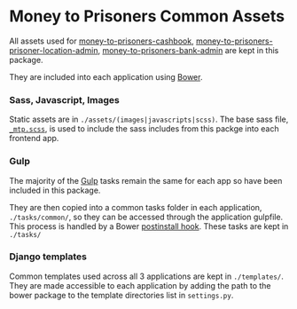 # Money to Prisoners Common Assets

All assets used for [money-to-prisoners-cashbook](), [money-to-prisoners-prisoner-location-admin](https://github.com/ministryofjustice/money-to-prisoners-prisoner-location-admin/), [money-to-prisoners-bank-admin](https://github.com/ministryofjustice/money-to-prisoners-bank-admin/) are kept in this package.

They are included into each application using [Bower](http://bower.io/).

### Sass, Javascript, Images

Static assets are in `./assets/(images|javascripts|scss)`. The base sass file, [`_mtp.scss`](https://github.com/ministryofjustice/money-to-prisoners-common/blob/master/assets/scss/_mtp.scss), is used to include the sass includes from this packge into each frontend app.

### Gulp

The majority of the [Gulp](http://gulpjs.com/) tasks remain the same for each app so have been included in this package. 

They are then copied into a common tasks folder in each application, `./tasks/common/`, so they can be accessed through the application gulpfile. This process is handled by a Bower [postinstall hook](https://github.com/bower/bower/blob/master/HOOKS.md). These tasks are kept in `./tasks/`

### Django templates

Common templates used across all 3 applications are kept in `./templates/`. They are made accessible to each application by adding the path to the bower package to the template directories list in `settings.py`.
